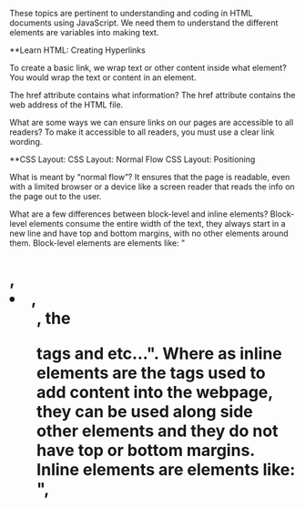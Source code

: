 These topics are pertinent to understanding and coding in HTML documents using JavaScript. We need them to understand the different elements are variables into making text.

**Learn HTML: Creating Hyperlinks

To create a basic link, we wrap text or other content inside what element? You would wrap the text or content in an <a> element.

The href attribute contains what information? The href attribute contains the web address of the HTML file.

What are some ways we can ensure links on our pages are accessible to all readers? To make it accessible to all readers, you must use a clear link wording.

**CSS Layout: CSS Layout: Normal Flow CSS Layout: Positioning

What is meant by “normal flow”? It ensures that the page is readable, even with a limited browser or a device like a screen reader that reads the info on the page out to the user.
 
What are a few differences between block-level and inline elements? Block-level elements consume the entire width of the text, they always start in a new line and have top and bottom margins, with no other elements around them. Block-level elements are elements like: "<h1>, <li>, <ol>, the <p> tags and etc...". Where as inline elements are the tags used to add content into the webpage, they can be used along side other elements and they do not have top or bottom margins. Inline elements are elements like: "<a>, <script>, <span> and <img>", just to name a few. They are the same in the sense in which they provide the content with information to the webpage being made. 

___ positioning is the default for every html element. -Static positioning

Name a few advantages to using absolute positioning on an element. 
  -It allows developers to control the precise position of elements on a webpage
  -it allows elements to be positioned independently of their parent elements, which makes it easier to create complex layouts and not conflict with other elements

What is a key difference between fixed positioning and absolute positioning? The key difference between absolute and fixed positioning is absolute fixes the element in place independently to its parent element, fixed would typically fix the element in place with a visible portion of the viewport.

**Learn JS: Functions – Reusable Blocks of Code

Describe the difference between a function declaration and a function invocation. -A function declaration declares the making of variables and functions. A function invocation is the coding used in place to run the info that was declared. 

What is the difference between a parameter and an argument? Function parameters are the names listed in the function's definition or the function declaration. An arguments are the values passed to the function. 

**6 Reasons For Pair Programming

Pick 2 benefits to pair programming and reflect on how these benefits could help you on your coding journey.
  -Learning from my classmates and work environment readiness I feel would benefit because your classmates have different outlooks on the info being given and could explain it to me on a different level that makes sense to me. The work environment readiness woudl prepare me to be comfortable doing coding for the first time in a office environment. I get to learn how to work together to come up with coding and placing my syntax correctly.
